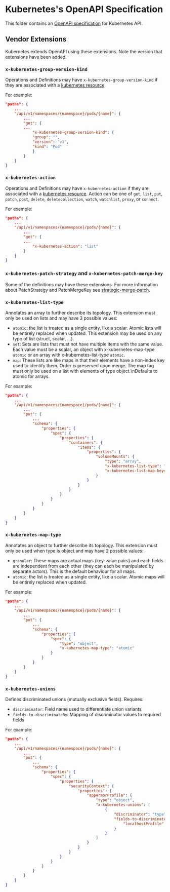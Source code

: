 # Kubernetes's OpenAPI Specification

This folder contains an [OpenAPI specification](https://github.com/OAI/OpenAPI-Specification) for Kubernetes API.

## Vendor Extensions

Kubernetes extends OpenAPI using these extensions. Note the version that
extensions have been added.

### `x-kubernetes-group-version-kind`

Operations and Definitions may have `x-kubernetes-group-version-kind` if they
are associated with a [kubernetes resource](https://git.k8s.io/community/contributors/devel/sig-architecture/api-conventions.md#resources).


For example:

``` json
"paths": {
    ...
    "/api/v1/namespaces/{namespace}/pods/{name}": {
        ...
        "get": {
        ...
            "x-kubernetes-group-version-kind": {
            "group": "",
            "version": "v1",
            "kind": "Pod"
            }
        }
    }
}
```

### `x-kubernetes-action`

Operations and Definitions may have `x-kubernetes-action` if they
are associated with a [kubernetes resource](https://git.k8s.io/community/contributors/devel/sig-architecture/api-conventions.md#resources).
Action can be one of `get`, `list`, `put`, `patch`, `post`, `delete`, `deletecollection`, `watch`, `watchlist`, `proxy`, or `connect`.


For example:

``` json
"paths": {
    ...
    "/api/v1/namespaces/{namespace}/pods/{name}": {
        ...
        "get": {
        ...
            "x-kubernetes-action": "list"
        }
    }
}
```

### `x-kubernetes-patch-strategy` and `x-kubernetes-patch-merge-key`

Some of the definitions may have these extensions. For more information about PatchStrategy and PatchMergeKey see
[strategic-merge-patch](https://git.k8s.io/community/contributors/devel/sig-api-machinery/strategic-merge-patch.md).

### `x-kubernetes-list-type`

Annotates an array to further describe its topology. This extension must only be used on lists and may have 3 possible values:

- `atomic`: the list is treated as a single entity, like a scalar. Atomic lists will be entirely replaced when updated. This extension may be used on any type of list (struct, scalar, ...).
- `set`: Sets are lists that must not have multiple items with the same value. Each value must be a scalar, an object with x-kubernetes-map-type `atomic` or an array with x-kubernetes-list-type `atomic`.
- `map`: These lists are like maps in that their elements have a non-index key used to identify them. Order is preserved upon merge. The map tag must only be used on a list with elements of type object.\nDefaults to atomic for arrays.


For example:

``` json
"paths": {
    ...  
    "/api/v1/namespaces/{namespace}/pods/{name}": {  
        ...  
        "put": {  
            ...  
            "schema": {  
                "properties": {  
                    "spec": {  
                        "properties": {  
                            "containers": {  
                                "items": {  
                                    "properties": {  
                                        "volumeMounts": {  
                                            "type": "array",  
                                            "x-kubernetes-list-type": "map",  
                                            "x-kubernetes-list-map-keys": ["mountPath"]  
                                        }  
                                    }  
                                }  
                            }  
                        }  
                    }  
                }  
            }  
        }  
    }  
}
```

### `x-kubernetes-map-type`

Annotates an object to further describe its topology. This extension must only be used when type is object and may have 2 possible values:

- `granular`: These maps are actual maps (key-value pairs) and each fields are independent from each other (they can each be manipulated by separate actors). This is the default behaviour for all maps.
- `atomic`: the list is treated as a single entity, like a scalar. Atomic maps will be entirely replaced when updated.


For example:

``` json
"paths": {  
    ...  
    "/api/v1/namespaces/{namespace}/pods/{name}": {  
        ...  
        "put": {  
            ...  
            "schema": {  
                "properties": {  
                    "spec": {  
                        "type": "object",  
                        "x-kubernetes-map-type": "atomic"  
                    }  
                }  
            }  
        }  
    }  
}
```

### `x-kubernetes-unions`

Defines discriminated unions (mutually exclusive fields). Requires:

- `discriminator`: Field name used to differentiate union variants
- `fields-to-discriminateBy`: Mapping of discriminator values to required fields


For example:

``` json
"paths": {  
    ...  
    "/api/v1/namespaces/{namespace}/pods/{name}": {  
        ...  
        "put": {  
            ...  
            "schema": {  
                "properties": {  
                    "spec": {  
                        "properties": {  
                            "securityContext": {  
                                "properties": {  
                                    "appArmorProfile": {  
                                        "type": "object",  
                                        "x-kubernetes-unions": [  
                                            {  
                                                "discriminator": "type",  
                                                "fields-to-discriminateBy": {  
                                                    "localhostProfile": "LocalhostProfile"  
                                                }  
                                            }  
                                        ]  
                                    }  
                                }  
                            }  
                        }  
                    }  
                }  
            }  
        }  
    }  
}
```
